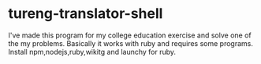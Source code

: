 # tureng-translator-shell
I've made this program for my college education exercise and solve one of the my problems. Basically it works with ruby and requires some programs. 
Install npm,nodejs,ruby,wikitg and launchy for ruby.
